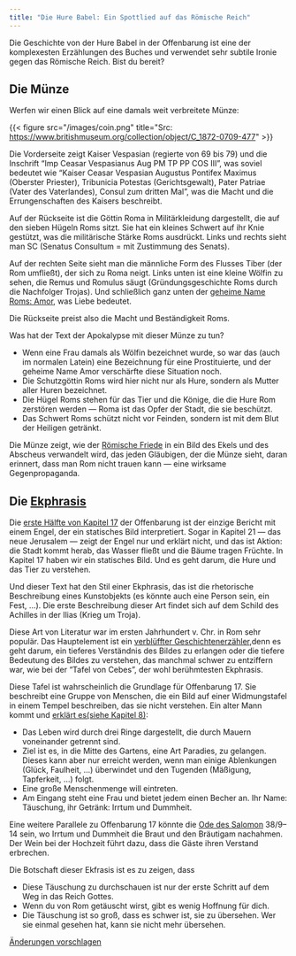 ```yaml
---
title: "Die Hure Babel: Ein Spottlied auf das Römische Reich"
---
```



Die Geschichte von der Hure Babel in der Offenbarung ist eine der komplexesten Erzählungen des Buches und verwendet sehr subtile Ironie gegen das Römische Reich. Bist du bereit?


## Die Münze

<a name="12e6"></a>
Werfen wir einen Blick auf eine damals weit verbreitete Münze:

{{< figure src="/images/coin.png" title="Src: https://www.britishmuseum.org/collection/object/C_1872-0709-477" >}}

Die Vorderseite zeigt Kaiser Vespasian (regierte von 69 bis 79) und die Inschrift “Imp Ceasar Vespasianus Aug PM TP PP COS III”, was soviel bedeutet wie “Kaiser Ceasar Vespasian Augustus Pontifex Maximus (Oberster Priester), Tribunicia Potestas (Gerichtsgewalt), Pater Patriae (Vater des Vaterlandes), Consul zum dritten Mal”, was die Macht und die Errungenschaften des Kaisers beschreibt.

Auf der Rückseite ist die Göttin Roma in Militärkleidung dargestellt, die auf den sieben Hügeln Roms sitzt. Sie hat ein kleines Schwert auf ihr Knie gestützt, was die militärische Stärke Roms ausdrückt. Links und rechts sieht man SC (Senatus Consultum = mit Zustimmung des Senats).

Auf der rechten Seite sieht man die männliche Form des Flusses Tiber (der Rom umfließt), der sich zu Roma neigt. Links unten ist eine kleine Wölfin zu sehen, die Remus und Romulus säugt (Gründungsgeschichte Roms durch die Nachfolger Trojas). Und schließlich ganz unten der [geheime Name Roms: Amor](https://www.muenzen-ritter.de/68054-roemische-kaiserzeit-licinius-i-follis-320-fvz.html), was Liebe bedeutet.

Die Rückseite preist also die Macht und Beständigkeit Roms.

Was hat der Text der Apokalypse mit dieser Münze zu tun?

- Wenn eine Frau damals als Wölfin bezeichnet wurde, so war das (auch im normalen Latein) eine Bezeichnung für eine Prostituierte, und der geheime Name Amor verschärfte diese Situation noch.
- Die Schutzgöttin Roms wird hier nicht nur als Hure, sondern als Mutter aller Huren bezeichnet.
- Die Hügel Roms stehen für das Tier und die Könige, die die Hure Rom zerstören werden — Roma ist das Opfer der Stadt, die sie beschützt.
- Das Schwert Roms schützt nicht vor Feinden, sondern ist mit dem Blut der Heiligen getränkt.


Die Münze zeigt, wie der [Römische Friede](../../../background/history/expl/pax-romana-key-to-understand-the-book-of-revelation) in ein Bild des Ekels und des Abscheus verwandelt wird, das jeden Gläubigen, der die Münze sieht, daran erinnert, dass man Rom nicht trauen kann — eine wirksame Gegenpropaganda.


## Die [Ekphrasis](https://de.wikipedia.org/wiki/Ekphrasis)

<a name="d4d3"></a>
Die [erste Hälfte von Kapitel 17](https://www.bibleserver.com/SLT/Offenbarung17%2C1-13) der Offenbarung ist der einzige Bericht mit einem Engel, der ein statisches Bild interpretiert. Sogar in Kapitel 21 — das neue Jerusalem — zeigt der Engel nur und erklärt nicht, und das ist Aktion: die Stadt kommt herab, das Wasser fließt und die Bäume tragen Früchte. In Kapitel 17 haben wir ein statisches Bild. Und es geht darum, die Hure und das Tier zu verstehen.

Und dieser Text hat den Stil einer Ekphrasis, das ist die rhetorische Beschreibung eines Kunstobjekts (es könnte auch eine Person sein, ein Fest, …). Die erste Beschreibung dieser Art findet sich auf dem Schild des Achilles in der Ilias (Krieg um Troja).

Diese Art von Literatur war im ersten Jahrhundert v. Chr. in Rom sehr populär. Das Hauptelement ist ein [verblüffter Geschichtenerzähler](https://www.bibleserver.com/SLT/Offenbarung17%2C7),denn es geht darum, ein tieferes Verständnis des Bildes zu erlangen oder die tiefere Bedeutung des Bildes zu verstehen, das manchmal schwer zu entziffern war, wie bei der “Tafel von Cebes”, der wohl berühmtesten Ekphrasis.

Diese Tafel ist wahrscheinlich die Grundlage für Offenbarung 17. Sie beschreibt eine Gruppe von Menschen, die ein Bild auf einer Widmungstafel in einem Tempel beschreiben, das sie nicht verstehen. Ein alter Mann kommt und [erklärt es(siehe Kapitel 8)](https://archive.org/details/cebestabletwithi00cebeiala/page/n4/mode/1up?view=theater):

- Das Leben wird durch drei Ringe dargestellt, die durch Mauern voneinander getrennt sind.
- Ziel ist es, in die Mitte des Gartens, eine Art Paradies, zu gelangen. Dieses kann aber nur erreicht werden, wenn man einige Ablenkungen (Glück, Faulheit, …) überwindet und den Tugenden (Mäßigung, Tapferkeit, …) folgt.
- Eine große Menschenmenge will eintreten.
- Am Eingang steht eine Frau und bietet jedem einen Becher an. Ihr Name: Täuschung, ihr Getränk: Irrtum und Dummheit.


Eine weitere Parallele zu Offenbarung 17 könnte die [Ode des Salomon](https://de.wikipedia.org/wiki/Oden_Salomos) 38/9–14 sein, wo Irrtum und Dummheit die Braut und den Bräutigam nachahmen. Der Wein bei der Hochzeit führt dazu, dass die Gäste ihren Verstand erbrechen.

Die Botschaft dieser Ekfrasis ist es zu zeigen, dass

- Diese Täuschung zu durchschauen ist nur der erste Schritt auf dem Weg in das Reich Gottes.
- Wenn du von Rom getäuscht wirst, gibt es wenig Hoffnung für dich.
- Die Täuschung ist so groß, dass es schwer ist, sie zu übersehen. Wer sie einmal gesehen hat, kann sie nicht mehr übersehen.




[Änderungen vorschlagen](https://github.com/revelation-today/revelation-today/blob/main/exampleSite/content/docs/content/harlot/expl/the-whore-in-revelation-a-mocking-of-the-roman-empire.de.md)
